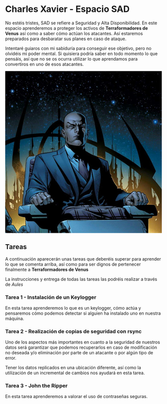 # Charles Xavier - Espacio SAD

No estéis tristes, SAD se refiere a Seguridad y Alta Disponibilidad. En este espacio aprenderemos a proteger los activos de **Terraformadores de Venus** así como a saber cómo actúan los atacantes. Así estaremos preparados para desbaratar sus planes en caso de ataque.
 
Intentaré guiaros con mi sabiduría para conseguir ese objetivo, pero no olvidéis mi poder mental. Si quisiera podría saber en todo momento lo que pensáis, así que no se os ocurra utilizar lo que aprendamos para convertiros en uno de esos atacantes.

![Charles Xavier](img/charlesXavier.jpg)

## Tareas

A continuación aparecerán unas tareas que deberéis superar para aprender lo que se comenta arriba, así como para ser dignos de pertenecer finalmente a **Terraformadores de Venus**

La instrucciones y entrega de todas las tareas las podréis realizar a través de *Aules*

### Tarea 1 - Instalación de un Keylogger

En esta tarea aprenderemos lo que es un keylogger, cómo actúa y pensaremos cómo podemos detectar si alguien ha instalado uno en nuestra máquina.

### Tarea 2 - Realización de copias de seguridad con rsync

Uno de los aspectos más importantes en cuanto a la seguridad de nuestros datos será garantizar que podemos recuperarlos en caso de modificación no deseada y/o eliminación por parte de un atacante o por algún tipo de error.

Tener los datos replicados en una ubicación diferente, así como la utilización de un incremental de cambios nos ayudará en esta tarea.

### Tarea 3 - John the Ripper

En esta tarea aprenderemos a valorar el uso de contraseñas seguras.

